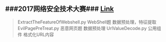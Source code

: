 ###2017网络安全技术大赛###
[Link](http://contest.cert.org.cn/#index-title-4 "Offical Website")
----------
> ExtractTheFeatureOfWebshell.py  WebShell题      数据预处理，特征提取
> EvilPagePreTreat.py     恶意网页题      数据预处理
> UrlValueDecode.py       公用组件        格式化URL内容